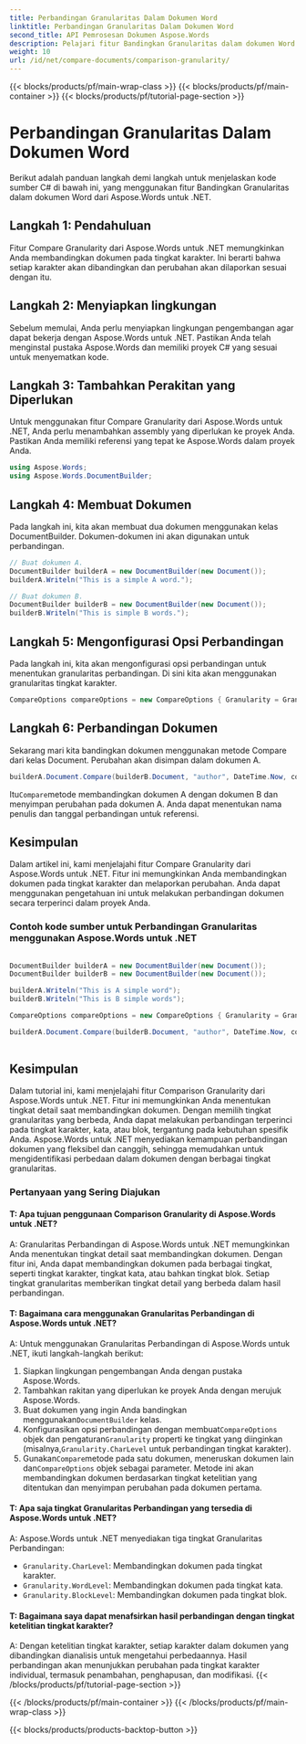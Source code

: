 ```yaml
---
title: Perbandingan Granularitas Dalam Dokumen Word
linktitle: Perbandingan Granularitas Dalam Dokumen Word
second_title: API Pemrosesan Dokumen Aspose.Words
description: Pelajari fitur Bandingkan Granularitas dalam dokumen Word Aspose.Words untuk .NET yang memungkinkan dokumen dibandingkan karakter demi karakter, melaporkan perubahan yang dibuat.
weight: 10
url: /id/net/compare-documents/comparison-granularity/
---
```


{{< blocks/products/pf/main-wrap-class >}}
{{< blocks/products/pf/main-container >}}
{{< blocks/products/pf/tutorial-page-section >}}

# Perbandingan Granularitas Dalam Dokumen Word

Berikut adalah panduan langkah demi langkah untuk menjelaskan kode sumber C# di bawah ini, yang menggunakan fitur Bandingkan Granularitas dalam dokumen Word dari Aspose.Words untuk .NET.

## Langkah 1: Pendahuluan

Fitur Compare Granularity dari Aspose.Words untuk .NET memungkinkan Anda membandingkan dokumen pada tingkat karakter. Ini berarti bahwa setiap karakter akan dibandingkan dan perubahan akan dilaporkan sesuai dengan itu.

## Langkah 2: Menyiapkan lingkungan

Sebelum memulai, Anda perlu menyiapkan lingkungan pengembangan agar dapat bekerja dengan Aspose.Words untuk .NET. Pastikan Anda telah menginstal pustaka Aspose.Words dan memiliki proyek C# yang sesuai untuk menyematkan kode.

## Langkah 3: Tambahkan Perakitan yang Diperlukan

Untuk menggunakan fitur Compare Granularity dari Aspose.Words untuk .NET, Anda perlu menambahkan assembly yang diperlukan ke proyek Anda. Pastikan Anda memiliki referensi yang tepat ke Aspose.Words dalam proyek Anda.

```csharp
using Aspose.Words;
using Aspose.Words.DocumentBuilder;
```

## Langkah 4: Membuat Dokumen

Pada langkah ini, kita akan membuat dua dokumen menggunakan kelas DocumentBuilder. Dokumen-dokumen ini akan digunakan untuk perbandingan.

```csharp
// Buat dokumen A.
DocumentBuilder builderA = new DocumentBuilder(new Document());
builderA.Writeln("This is a simple A word.");

// Buat dokumen B.
DocumentBuilder builderB = new DocumentBuilder(new Document());
builderB.Writeln("This is simple B words.");
```

## Langkah 5: Mengonfigurasi Opsi Perbandingan

Pada langkah ini, kita akan mengonfigurasi opsi perbandingan untuk menentukan granularitas perbandingan. Di sini kita akan menggunakan granularitas tingkat karakter.

```csharp
CompareOptions compareOptions = new CompareOptions { Granularity = Granularity.CharLevel };
```

## Langkah 6: Perbandingan Dokumen

Sekarang mari kita bandingkan dokumen menggunakan metode Compare dari kelas Document. Perubahan akan disimpan dalam dokumen A.

```csharp
builderA.Document.Compare(builderB.Document, "author", DateTime.Now, compareOptions);
```

 Itu`Compare`metode membandingkan dokumen A dengan dokumen B dan menyimpan perubahan pada dokumen A. Anda dapat menentukan nama penulis dan tanggal perbandingan untuk referensi.

## Kesimpulan

Dalam artikel ini, kami menjelajahi fitur Compare Granularity dari Aspose.Words untuk .NET. Fitur ini memungkinkan Anda membandingkan dokumen pada tingkat karakter dan melaporkan perubahan. Anda dapat menggunakan pengetahuan ini untuk melakukan perbandingan dokumen secara terperinci dalam proyek Anda.

### Contoh kode sumber untuk Perbandingan Granularitas menggunakan Aspose.Words untuk .NET

```csharp
            
DocumentBuilder builderA = new DocumentBuilder(new Document());
DocumentBuilder builderB = new DocumentBuilder(new Document());

builderA.Writeln("This is A simple word");
builderB.Writeln("This is B simple words");

CompareOptions compareOptions = new CompareOptions { Granularity = Granularity.CharLevel };

builderA.Document.Compare(builderB.Document, "author", DateTime.Now, compareOptions);            
        
```

## Kesimpulan

Dalam tutorial ini, kami menjelajahi fitur Comparison Granularity dari Aspose.Words untuk .NET. Fitur ini memungkinkan Anda menentukan tingkat detail saat membandingkan dokumen. Dengan memilih tingkat granularitas yang berbeda, Anda dapat melakukan perbandingan terperinci pada tingkat karakter, kata, atau blok, tergantung pada kebutuhan spesifik Anda. Aspose.Words untuk .NET menyediakan kemampuan perbandingan dokumen yang fleksibel dan canggih, sehingga memudahkan untuk mengidentifikasi perbedaan dalam dokumen dengan berbagai tingkat granularitas.

### Pertanyaan yang Sering Diajukan

#### T: Apa tujuan penggunaan Comparison Granularity di Aspose.Words untuk .NET?

A: Granularitas Perbandingan di Aspose.Words untuk .NET memungkinkan Anda menentukan tingkat detail saat membandingkan dokumen. Dengan fitur ini, Anda dapat membandingkan dokumen pada berbagai tingkat, seperti tingkat karakter, tingkat kata, atau bahkan tingkat blok. Setiap tingkat granularitas memberikan tingkat detail yang berbeda dalam hasil perbandingan.

#### T: Bagaimana cara menggunakan Granularitas Perbandingan di Aspose.Words untuk .NET?

A: Untuk menggunakan Granularitas Perbandingan di Aspose.Words untuk .NET, ikuti langkah-langkah berikut:
1. Siapkan lingkungan pengembangan Anda dengan pustaka Aspose.Words.
2. Tambahkan rakitan yang diperlukan ke proyek Anda dengan merujuk Aspose.Words.
3.  Buat dokumen yang ingin Anda bandingkan menggunakan`DocumentBuilder` kelas.
4.  Konfigurasikan opsi perbandingan dengan membuat`CompareOptions` objek dan pengaturan`Granularity` properti ke tingkat yang diinginkan (misalnya,`Granularity.CharLevel` untuk perbandingan tingkat karakter).
5.  Gunakan`Compare`metode pada satu dokumen, meneruskan dokumen lain dan`CompareOptions` objek sebagai parameter. Metode ini akan membandingkan dokumen berdasarkan tingkat ketelitian yang ditentukan dan menyimpan perubahan pada dokumen pertama.

#### T: Apa saja tingkat Granularitas Perbandingan yang tersedia di Aspose.Words untuk .NET?

A: Aspose.Words untuk .NET menyediakan tiga tingkat Granularitas Perbandingan:
- `Granularity.CharLevel`: Membandingkan dokumen pada tingkat karakter.
- `Granularity.WordLevel`: Membandingkan dokumen pada tingkat kata.
- `Granularity.BlockLevel`: Membandingkan dokumen pada tingkat blok.

#### T: Bagaimana saya dapat menafsirkan hasil perbandingan dengan tingkat ketelitian tingkat karakter?

A: Dengan ketelitian tingkat karakter, setiap karakter dalam dokumen yang dibandingkan dianalisis untuk mengetahui perbedaannya. Hasil perbandingan akan menunjukkan perubahan pada tingkat karakter individual, termasuk penambahan, penghapusan, dan modifikasi.
{{< /blocks/products/pf/tutorial-page-section >}}

{{< /blocks/products/pf/main-container >}}
{{< /blocks/products/pf/main-wrap-class >}}

{{< blocks/products/products-backtop-button >}}
